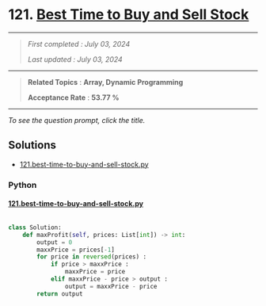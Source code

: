 # 121. [Best Time to Buy and Sell Stock](<https://leetcode.com/problems/best-time-to-buy-and-sell-stock>)

------

> *First completed : July 03, 2024*
>
> *Last updated : July 03, 2024*


------

> **Related Topics** : **Array, Dynamic Programming**
>
> **Acceptance Rate** : **53.77 %**


------

*To see the question prompt, click the title.*

## Solutions

- [121.best-time-to-buy-and-sell-stock.py](<../my-submissions/121.best-time-to-buy-and-sell-stock.py>)
### Python
#### [121.best-time-to-buy-and-sell-stock.py](<../my-submissions/121.best-time-to-buy-and-sell-stock.py>)
```Python

class Solution:
    def maxProfit(self, prices: List[int]) -> int:
        output = 0
        maxxPrice = prices[-1]
        for price in reversed(prices) :
            if price > maxxPrice :
                maxxPrice = price
            elif maxxPrice - price > output :
                output = maxxPrice - price
        return output

```

